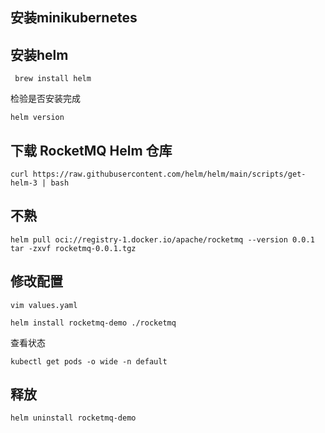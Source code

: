 
## 安装minikubernetes

## 安装helm

```shell
 brew install helm
```

检验是否安装完成

```shell
helm version
```

## 下载 RocketMQ Helm 仓库

```shell
curl https://raw.githubusercontent.com/helm/helm/main/scripts/get-helm-3 | bash
```

## 不熟

```shell
helm pull oci://registry-1.docker.io/apache/rocketmq --version 0.0.1
tar -zxvf rocketmq-0.0.1.tgz
```

## 修改配置

```shell
vim values.yaml
```

```shell
helm install rocketmq-demo ./rocketmq
```

查看状态
```shell
kubectl get pods -o wide -n default
```

## 释放

```shell
helm uninstall rocketmq-demo
```